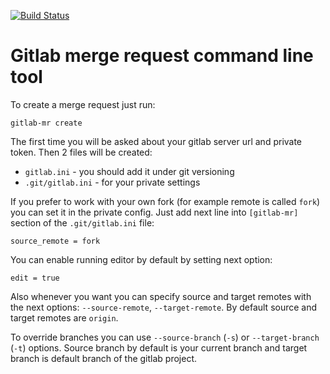 [![Build Status](https://travis-ci.org/anti-social/gitlab-merge-request.svg?branch=master)](https://travis-ci.org/anti-social/gitlab-merge-request)

# Gitlab merge request command line tool

To create a merge request just run:

```
gitlab-mr create
```

The first time you will be asked about your gitlab server url and private token. Then 2 files will be created: 
- `gitlab.ini` - you should add it under git versioning
- `.git/gitlab.ini` - for your private settings

If you prefer to work with your own fork (for example remote is called `fork`) you can set it in the private config. Just add next line into `[gitlab-mr]` section of the `.git/gitlab.ini` file:

```
source_remote = fork
```

You can enable running editor by default by setting next option:
```
edit = true
```

Also whenever you want you can specify source and target remotes with the next options: `--source-remote`, `--target-remote`.
By default source and target remotes are `origin`.

To override branches you can use `--source-branch` (`-s`) or `--target-branch` (`-t`) options. Source branch by default is your current branch and target branch is default branch of the gitlab project.
